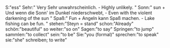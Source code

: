 S:"ess"
Sehr:"
Very
Sehr unwahrscheinlich. - Highly unlikely.
"
Sonn:"
sun
+
Und wenn die Sonn' im Dunkel niederschwebt, - Even with the violent darkening of the sun
"
Spaß:"
Fun
+
Angeln kann Spaß machen. - Lake fishing can be fun.
"
stehen:"Steyn = stand"
schon:"Already"
schön:"beautiful"
so weiter:"so on"
Sagen:"to say"
Springen:"to jump"
sammlen:"to collect"
sein:"to be"
Sie:"you (formal)"
sprechen:"to speak"
sie:"she"
schreiben; to write"
